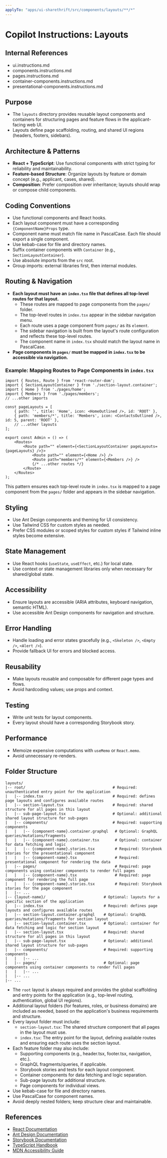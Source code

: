 ```yaml
---
applyTo: "apps/ui-sharethrift/src/components/layouts/**/*"
---
```


# Copilot Instructions: Layouts

## Internal References
- ui.instructions.md
- components.instructions.md
- pages.instructions.md
- container-components.instructions.md
- presentational-components.instructions.md

## Purpose

- The `layouts` directory provides reusable layout components and containers for structuring pages and feature flows in the applicant-facing web UI.
- Layouts define page scaffolding, routing, and shared UI regions (headers, footers, sidebars).

## Architecture & Patterns

- **React + TypeScript**: Use functional components with strict typing for reliability and maintainability.
- **Feature-based Structure**: Organize layouts by feature or domain concept (e.g., applicant, cases, shared).
- **Composition**: Prefer composition over inheritance; layouts should wrap or compose child components.

## Coding Conventions

- Use functional components and React hooks.
- Each layout component must have a corresponding `{ComponentName}Props` type.
- Component name must match file name in PascalCase. Each file should export a single component.
- Use kebab-case for file and directory names.
- Suffix container components with `Container` (e.g., `SectionLayoutContainer`).
- Use absolute imports from the `src` root.
- Group imports: external libraries first, then internal modules.

## Routing & Navigation

- **Each layout must have an `index.tsx` file that defines all top-level routes for that layout.**
    - These routes are mapped to page components from the `pages/` folder.
    - The top-level routes in `index.tsx` appear in the sidebar navigation menu.
    - Each route uses a page component from `pages/` as its `element`.
    - The sidebar navigation is built from the layout's route configuration and reflects these top-level routes.
	- The component name in `index.tsx` should match the layout name in PascalCase.
- **Page components in `pages/` must be mapped in `index.tsx` to be accessible via navigation.**

### Example: Mapping Routes to Page Components in `index.tsx`

```tsx
import { Routes, Route } from 'react-router-dom';
import { SectionLayoutContainer } from './section-layout.container';
import { Home } from './pages/home';
import { Members } from './pages/members';
// ...other imports

const pageLayouts = [
	{ path: '', title: 'Home', icon: <HomeOutlined />, id: 'ROOT' },
	{ path: 'members/*', title: 'Members', icon: <ContactsOutlined />, id: 5, parent: 'ROOT' },
	// ...other layouts
];

export const Admin = () => (
	<Routes>
		<Route path="" element={<SectionLayoutContainer pageLayouts={pageLayouts} />}>
			<Route path="" element={<Home />} />
			<Route path="members/*" element={<Members />} />
			{/* ...other routes */}
		</Route>
	</Routes>
);
```

This pattern ensures each top-level route in `index.tsx` is mapped to a page component from the `pages/` folder and appears in the sidebar navigation.

## Styling

- Use Ant Design components and theming for UI consistency.
- Use Tailwind CSS for custom styles as needed.
- Prefer CSS modules or scoped styles for custom styles if Tailwind inline styles become extensive.

## State Management

- Use React hooks (`useState`, `useEffect`, etc.) for local state. 
- Use context or state management libraries only when necessary for shared/global state.

## Accessibility

- Ensure layouts are accessible (ARIA attributes, keyboard navigation, semantic HTML).
- Use accessible Ant Design components for navigation and structure.

## Error Handling

- Handle loading and error states gracefully (e.g., `<Skeleton />`, `<Empty />`, `<Alert />`).
- Provide fallback UI for errors and blocked access.

## Reusability

- Make layouts reusable and composable for different page types and flows.
- Avoid hardcoding values; use props and context.

## Testing

- Write unit tests for layout components.
- Every layout should have a corresponding Storybook story.

## Performance

- Memoize expensive computations with `useMemo` or `React.memo`.
- Avoid unnecessary re-renders.

## Folder Structure

```
layouts/
|-- root/                                       # Required: unauthenticated entry point for the application
|   |-- index.tsx                               # Required: defines page layouts and configures available routes
|   |-- section-layout.tsx                      # Required: shared structure for all pages in this layout
|   |-- sub-page-layout.tsx                     # Optional: additional shared layout structure for sub-pages
|   |-- components/                             # Required: supporting components
|   |   |-- {component-name}.container.graphql   # Optional: GraphQL queries/mutations/fragments
|   |   |-- {component-name}.container.tsx       # Optional: container for data fetching and logic
|   |   |-- {component-name}.stories.tsx         # Required: Storybook stories for the presentational component
|   |   |-- {component-name}.tsx                 # Required: presentational component for rendering the data
|   |-- pages/                                   # Required: page components using container components to render full pages
|   |   |-- {component-name}.tsx                 # Required: page component for rendering the full page
|   |   |-- {component-name}.stories.tsx         # Required: Storybook stories for the page component
|   |-- ...
|-- {layout-name}/                          # Optional: layouts for a specific section of the application
|   |-- index.tsx                           # Required: defines page layouts and configures available routes
|   |-- section-layout.container.graphql    # Optional: GraphQL queries/mutations/fragments for section layout
|   |-- section-layout.container.tsx        # Optional: container for data fetching and logic for section layout
|   |-- section-layout.tsx                  # Required: shared structure for all pages in this layout
|   |-- sub-page-layout.tsx                 # Optional: additional shared layout structure for sub-pages
|   |-- components/                         # Required: supporting components
|   |   |-- ...
|   |-- pages/                              # Optional: page components using container components to render full pages
|   |   |-- ...
|   |-- ...
|-- ...
```

- The `root` layout is always required and provides the global scaffolding and entry points for the application (e.g., top-level routing, authentication, global UI regions).
- Additional layout folders (for features, roles, or business domains) are included as needed, based on the application's business requirements and structure.
- Every layout folder must include:
	- `section-layout.tsx`: The shared structure component that all pages in the layout must use.
	- `index.tsx`: The entry point for the layout, defining available routes and ensuring each route uses the section layout.
- Each feature folder may also include:
	- Supporting components (e.g., header.tsx, footer.tsx, navigation, etc.).
	- GraphQL fragments/queries, if applicable.
	- Storybook stories and tests for each layout component.
	- Container components for data fetching and logic separation.
	- Sub-page layouts for additional structure.
	- Page components for individual views.
- Use kebab-case for file and directory names.
- Use PascalCase for component names.
- Avoid deeply nested folders; keep structure clear and maintainable.
## References

- [React Documentation](https://react.dev/)
- [Ant Design Documentation](https://ant.design/docs/react/introduce)
- [Storybook Documentation](https://storybook.js.org/docs/react/get-started/introduction)
- [TypeScript Handbook](https://www.typescriptlang.org/docs/)
- [MDN Accessibility Guide](https://developer.mozilla.org/en-US/docs/Web/Accessibility)
